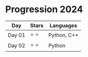 # Progression 2024

| Day    | Stars         | Languages   |
| ------ | ------------- | ----------- |
| Day 01 | :star: :star: | Python, C++ |
| Day 02 | :star: :star: | Python      |

